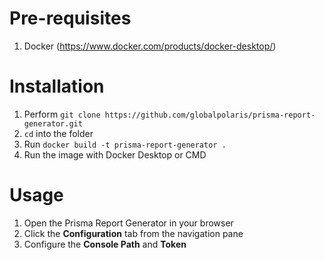 # Pre-requisites
1. Docker (https://www.docker.com/products/docker-desktop/)

# Installation
1. Perform ```git clone https://github.com/globalpolaris/prisma-report-generator.git```
2. ``cd`` into the folder
3. Run ```docker build -t prisma-report-generator .```
4. Run the image with Docker Desktop or CMD

# Usage
1. Open the Prisma Report Generator in your browser
2. Click the **Configuration** tab from the navigation pane
3. Configure the **Console Path** and **Token** 
